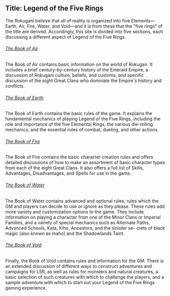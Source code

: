 Title: Legend of the Five Rings
---

The Rokugani believe that all of reality is organized
into five Elements&mdash;Earth, Air, Fire, Water, and Void&mdash;and
it is from these that the "five rings" of the title are derived.
Accordingly, this site is divided into five sections, each discussing 
a different aspect of Legend of the Five Rings.

###### [The Book of Air](/book-of-air) 
The Book of Air contains basic information on the world of
Rokugan. It includes a brief century-by-century history of the
Emerald Empire, a discussion of Rokugani culture, beliefs, and
customs, and specific discussion of the eight Great Clans who
dominate the Empire's history and conflicts.

###### [The Book of Earth](/book-of-earth) 
The Book of Earth contains the basic rules of the game.
It explains the fundamental mechanics of playing Legend of
the Five Rings, including the role and importance of the five
Elemental Rings, the various die-rolling mechanics, and the
essential rules of combat, dueling, and other actions.

###### [The Book of Fire](/book-of-fire) 
The Book of Fire contains the basic character creation rules
and offers detailed discussions of how to make an assortment
of basic character types from each of the eight Great Clans. It
also offers a full list of Skills, Advantages, Disadvantages, and
Spells for use in the game.

###### [The Book of Water](/book-of-water) 
The Book of Water contains advanced and optional rules,
rules which the GM and players can decide to use or ignore as
they please. These rules add more variety and customization
options to the game. They include information on playing a
character from one of the Minor Clans or Imperial Families,
and a variety of special mechanics such as Alternate Paths,
Advanced Schools, Kata, Kiho, Ancestors, and the sinister se-
crets of black magic (also known as maho) and the Shadowlands Taint.

###### [The Book of Void](/book-of-the-void) 
Finally, the Book of Void contains rules and information for
the GM. There is an extended discussion of different ways to
construct adventures and campaigns for L5R, as well as rules
for monsters and natural creatures, a basic selection of such
creatures with which to challenge the players, and a sample
adventure with which to start out your Legend of the Five
Rings gaming experience.